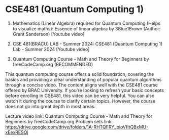 # CSE481 (Quantum Computing 1)
1. Mathematics (Linear Algebra) required for Quantum Computing (Helps to visualize maths): Essence of linear algebra by 3Blue1Brown (Author: Grant Sanderson) [Youtube video]

2. CSE 481(BRACU) LAB - Summer 2024: CSE481 (Quantum Computing 1) Lab - Summer 2024 [Youtube video]

3. Quantum Computing Course - Math and Theory for Beginners by freeCodeCamp.org (RECOMMENDED)

This quantum computing course offers a solid foundation, covering the basics and providing a clear understanding of popular quantum algorithms through a concise video. The content aligns well with the CSE481 course offered by BRAC University. If you're looking to refresh your basic concepts before enrolling in CSE481, this video can be very helpful. You can also watch it during the course to clarify certain topics. However, the course does not go into great depth in most areas.

Lecture video link: Quantum Computing Course - Math and Theory for Beginners by freeCodeCamp.org
Problem sets link: https://drive.google.com/drive/folders/1A-RHTQFRY_pipVfItQBxMU-xEexRESQj
